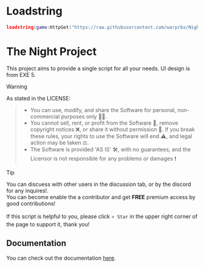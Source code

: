 <p align="center">
</p>


# Loadstring

```lua
loadstring(game:HttpGet("https://raw.githubusercontent.com/warprbx/NightRewrite/refs/heads/main/Night/Loader.luau"))()
```

# The Night Project

This project aims to provide a single script for all your needs. UI design is from EXE 5.

> [!WARNING]
> As stated in the LICENSE:

> - You can use, modify, and share the Software for personal, non-commercial purposes only 👨‍💻.
> - You cannot sell, rent, or profit from the Software 💸, remove copyright notices ❌, or share it without permission 🚫. If you break these rules, your rights to use the Software will end ⚠️, and legal action may be taken ⚖️.
> - The Software is provided 'AS IS' 🛠️, with no guarantees, and the Licensor is not responsible for any problems or damages ❗

> [!TIP]
> You can discuess with other users  in the discussion tab, or by the discord for any inquires!.<br />
> You can become enable the a contributor and get **FREE** premium access by good contributions!<br /><br />
> If this script is helpful to you, please click `⭐ Star` in the upper right corner of the page to support it, thank you!

## Documentation
You can check out the documentation [here](docs.md).
